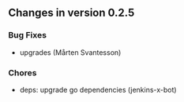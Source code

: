 ## Changes in version 0.2.5

### Bug Fixes

* upgrades (Mårten Svantesson)

### Chores

* deps: upgrade go dependencies (jenkins-x-bot)
